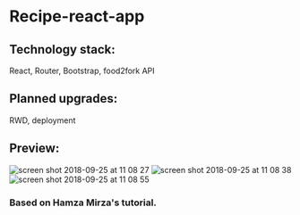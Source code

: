 
# Recipe-react-app

## Technology stack: 
React, Router, Bootstrap, food2fork API

## Planned upgrades: 
RWD, deployment

## Preview:
![screen shot 2018-09-25 at 11 08 27](https://user-images.githubusercontent.com/37018331/46004547-79351100-c0b3-11e8-8a25-511f46e5197e.png)
![screen shot 2018-09-25 at 11 08 38](https://user-images.githubusercontent.com/37018331/46004548-79351100-c0b3-11e8-857c-53f1a0303e43.png)
![screen shot 2018-09-25 at 11 08 55](https://user-images.githubusercontent.com/37018331/46004549-79351100-c0b3-11e8-98ab-ae9de0a47819.png)


###  Based on Hamza Mirza's tutorial.



